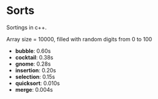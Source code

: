 # Sorts
Sortings in c++.

Array size = 10000, filled with random digits from 0 to 100

- **bubble**: 0.60s
- **cocktail**: 0.38s
- **gnome**: 0.28s
- **insertion**: 0.20s
- **selection**: 0.15s
- **quicksort**: 0.010s
- **merge**: 0.004s
